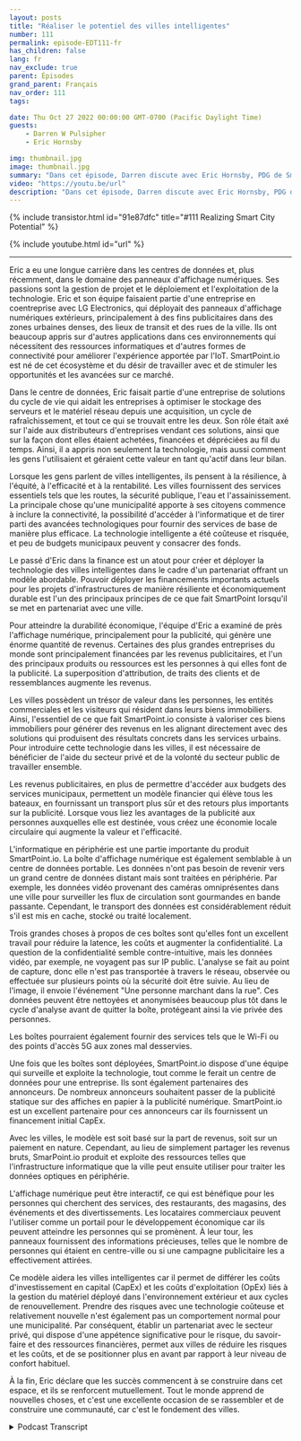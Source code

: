 ```yaml
---
layout: posts
title: "Réaliser le potentiel des villes intelligentes"
number: 111
permalink: episode-EDT111-fr
has_children: false
lang: fr
nav_exclude: true
parent: Épisodes
grand_parent: Français
nav_order: 111
tags:

date: Thu Oct 27 2022 00:00:00 GMT-0700 (Pacific Daylight Time)
guests:
    - Darren W Pulsipher
    - Eric Hornsby

img: thumbnail.jpg
image: thumbnail.jpg
summary: "Dans cet épisode, Darren discute avec Eric Hornsby, PDG de SmartPoint.io, à propos de la technologie pour réaliser le potentiel des villes intelligentes."
video: "https://youtu.be/url"
description: "Dans cet épisode, Darren discute avec Eric Hornsby, PDG de SmartPoint.io, à propos de la technologie pour réaliser le potentiel des villes intelligentes."
---
```


<div>
{% include transistor.html id="91e87dfc" title="#111 Realizing Smart City Potential" %}

{% include youtube.html id="url" %}
</div>

---

Eric a eu une longue carrière dans les centres de données et, plus récemment, dans le domaine des panneaux d'affichage numériques. Ses passions sont la gestion de projet et le déploiement et l'exploitation de la technologie. Eric et son équipe faisaient partie d'une entreprise en coentreprise avec LG Electronics, qui déployait des panneaux d'affichage numériques extérieurs, principalement à des fins publicitaires dans des zones urbaines denses, des lieux de transit et des rues de la ville. Ils ont beaucoup appris sur d'autres applications dans ces environnements qui nécessitent des ressources informatiques et d'autres formes de connectivité pour améliorer l'expérience apportée par l'IoT. SmartPoint.io est né de cet écosystème et du désir de travailler avec et de stimuler les opportunités et les avancées sur ce marché.

Dans le centre de données, Eric faisait partie d'une entreprise de solutions du cycle de vie qui aidait les entreprises à optimiser le stockage des serveurs et le matériel réseau depuis une acquisition, un cycle de rafraîchissement, et tout ce qui se trouvait entre les deux. Son rôle était axé sur l'aide aux distributeurs d'entreprises vendant ces solutions, ainsi que sur la façon dont elles étaient achetées, financées et dépréciées au fil du temps. Ainsi, il a appris non seulement la technologie, mais aussi comment les gens l'utilisaient et géraient cette valeur en tant qu'actif dans leur bilan.

Lorsque les gens parlent de villes intelligentes, ils pensent à la résilience, à l'équité, à l'efficacité et à la rentabilité. Les villes fournissent des services essentiels tels que les routes, la sécurité publique, l'eau et l'assainissement. La principale chose qu'une municipalité apporte à ses citoyens commence à inclure la connectivité, la possibilité d'accéder à l'informatique et de tirer parti des avancées technologiques pour fournir des services de base de manière plus efficace. La technologie intelligente a été coûteuse et risquée, et peu de budgets municipaux peuvent y consacrer des fonds.

Le passé d'Eric dans la finance est un atout pour créer et déployer la technologie des villes intelligentes dans le cadre d'un partenariat offrant un modèle abordable. Pouvoir déployer les financements importants actuels pour les projets d'infrastructures de manière résiliente et économiquement durable est l'un des principaux principes de ce que fait SmartPoint lorsqu'il se met en partenariat avec une ville.

Pour atteindre la durabilité économique, l'équipe d'Eric a examiné de près l'affichage numérique, principalement pour la publicité, qui génère une énorme quantité de revenus. Certaines des plus grandes entreprises du monde sont principalement financées par les revenus publicitaires, et l'un des principaux produits ou ressources est les personnes à qui elles font de la publicité. La superposition d'attribution, de traits des clients et de ressemblances augmente les revenus.

Les villes possèdent un trésor de valeur dans les personnes, les entités commerciales et les visiteurs qui résident dans leurs biens immobiliers. Ainsi, l'essentiel de ce que fait SmartPoint.io consiste à valoriser ces biens immobiliers pour générer des revenus en les alignant directement avec des solutions qui produisent des résultats concrets dans les services urbains. Pour introduire cette technologie dans les villes, il est nécessaire de bénéficier de l'aide du secteur privé et de la volonté du secteur public de travailler ensemble.

Les revenus publicitaires, en plus de permettre d'accéder aux budgets des services municipaux, permettent un modèle financier qui élève tous les bateaux, en fournissant un transport plus sûr et des retours plus importants sur la publicité. Lorsque vous liez les avantages de la publicité aux personnes auxquelles elle est destinée, vous créez une économie locale circulaire qui augmente la valeur et l'efficacité.

L'informatique en périphérie est une partie importante du produit SmartPoint.io. La boîte d'affichage numérique est également semblable à un centre de données portable. Les données n'ont pas besoin de revenir vers un grand centre de données distant mais sont traitées en périphérie. Par exemple, les données vidéo provenant des caméras omniprésentes dans une ville pour surveiller les flux de circulation sont gourmandes en bande passante. Cependant, le transport des données est considérablement réduit s'il est mis en cache, stocké ou traité localement.

Trois grandes choses à propos de ces boîtes sont qu'elles font un excellent travail pour réduire la latence, les coûts et augmenter la confidentialité. La question de la confidentialité semble contre-intuitive, mais les données vidéo, par exemple, ne voyagent pas sur IP public. L'analyse se fait au point de capture, donc elle n'est pas transportée à travers le réseau, observée ou effectuée sur plusieurs points où la sécurité doit être suivie. Au lieu de l'image, il envoie l'événement "Une personne marchant dans la rue". Ces données peuvent être nettoyées et anonymisées beaucoup plus tôt dans le cycle d'analyse avant de quitter la boîte, protégeant ainsi la vie privée des personnes.

Les boîtes pourraient également fournir des services tels que le Wi-Fi ou des points d'accès 5G aux zones mal desservies.

Une fois que les boîtes sont déployées, SmartPoint.io dispose d'une équipe qui surveille et exploite la technologie, tout comme le ferait un centre de données pour une entreprise. Ils sont également partenaires des annonceurs. De nombreux annonceurs souhaitent passer de la publicité statique sur des affiches en papier à la publicité numérique. SmartPoint.io est un excellent partenaire pour ces annonceurs car ils fournissent un financement initial CapEx.

Avec les villes, le modèle est soit basé sur la part de revenus, soit sur un paiement en nature. Cependant, au lieu de simplement partager les revenus bruts, SmarPoint.io produit et exploite des ressources telles que l'infrastructure informatique que la ville peut ensuite utiliser pour traiter les données optiques en périphérie.

L'affichage numérique peut être interactif, ce qui est bénéfique pour les personnes qui cherchent des services, des restaurants, des magasins, des événements et des divertissements. Les locataires commerciaux peuvent l'utiliser comme un portail pour le développement économique car ils peuvent atteindre les personnes qui se promènent. À leur tour, les panneaux fournissent des informations précieuses, telles que le nombre de personnes qui étaient en centre-ville ou si une campagne publicitaire les a effectivement attirées.

Ce modèle aidera les villes intelligentes car il permet de différer les coûts d'investissement en capital (CapEx) et les coûts d'exploitation (OpEx) liés à la gestion du matériel déployé dans l'environnement extérieur et aux cycles de renouvellement. Prendre des risques avec une technologie coûteuse et relativement nouvelle n'est également pas un comportement normal pour une municipalité. Par conséquent, établir un partenariat avec le secteur privé, qui dispose d'une appétence significative pour le risque, du savoir-faire et des ressources financières, permet aux villes de réduire les risques et les coûts, et de se positionner plus en avant par rapport à leur niveau de confort habituel.

À la fin, Eric déclare que les succès commencent à se construire dans cet espace, et ils se renforcent mutuellement. Tout le monde apprend de nouvelles choses, et c'est une excellente occasion de se rassembler et de construire une communauté, car c'est le fondement des villes.



<details>
<summary> Podcast Transcript </summary>

<p></p>

</details>
